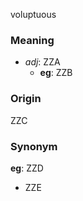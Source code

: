 voluptuous
### Meaning
+ _adj_: ZZA
    + __eg__: ZZB

### Origin

ZZC

### Synonym

__eg__: ZZD

+ ZZE


